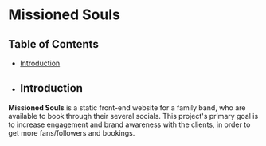   # Missioned Souls

## Table of Contents
- [Introduction](#introduction)


- ## Introduction

**Missioned Souls** is a static front-end website for a family band, who are available to book through their several socials. This project's primary goal is to increase engagement and brand awareness with the clients, in order to get more fans/followers and bookings.
